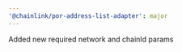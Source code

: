 ```yaml
---
'@chainlink/por-address-list-adapter': major
---
```


Added new required network and chainId params
